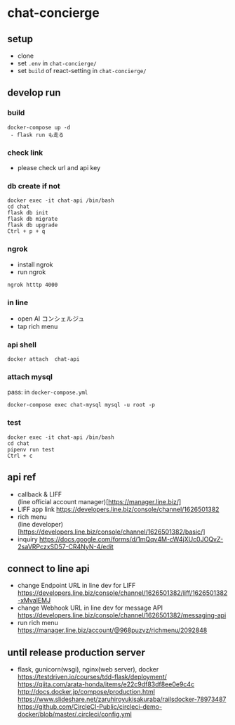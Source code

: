 # chat-concierge

## setup
 - clone
 - set `.env` in `chat-concierge/`
 - set `build` of react-setting in `chat-concierge/`

## develop run
### build
```
docker-compose up -d
 - flask run も走る
```

### check link
 - please check url and api key

### db create if not
```
docker exec -it chat-api /bin/bash
cd chat
flask db init
flask db migrate
flask db upgrade
Ctrl + p + q
```

### ngrok
 - install ngrok
 - run ngrok
 ```
 ngrok htttp 4000
 ```

### in line
 - open AI コンシェルジュ
 - tap rich menu

### api shell
```
docker attach  chat-api
```

### attach mysql
pass: in `docker-compose.yml`
```
docker-compose exec chat-mysql mysql -u root -p
```

### test
```
docker exec -it chat-api /bin/bash
cd chat
pipenv run test
Ctrl + c
```

## api ref
 - callback & LIFF  
(line official account manager)[https://manager.line.biz/]  
 - LIFF app link
 https://developers.line.biz/console/channel/1626501382
 - rich menu  
(line developer)[https://developers.line.biz/console/channel/1626501382/basic/]  
 - inquiry
https://docs.google.com/forms/d/1mQqv4M-cW4jXUc0JOQvZ-2saVRPczxSD57-CR4NyN-4/edit

## connect to line api
 - change Endpoint URL in line dev for LIFF  
 https://developers.line.biz/console/channel/1626501382/liff/1626501382-xMvalEMJ  
 - change Webhook URL  in line dev for message API  
 https://developers.line.biz/console/channel/1626501382/messaging-api
 - run rich menu  
 https://manager.line.biz/account/@968puzvz/richmenu/2092848

## until release production server
 - flask, gunicorn(wsgi), nginx(web server), docker
https://testdriven.io/courses/tdd-flask/deployment/
https://qiita.com/arata-honda/items/e22c9df83df8ee0e9c4c
http://docs.docker.jp/compose/production.html
https://www.slideshare.net/zaruhiroyukisakuraba/railsdocker-78973487
https://github.com/CircleCI-Public/circleci-demo-docker/blob/master/.circleci/config.yml

